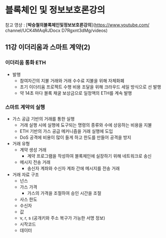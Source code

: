 # 블록체인 및 정보보호론강의

참고 영상 : [**박승철의블록체인및정보보호론강의**](https://www.youtube.com/
channel/UCK4MAqRJDocx
D7Rgxnt3dMg/videos)



## 11강 이더리움과 스마트 계약(2)

### 이더리움 통화 ETH

- 발행
  - 참여자간의 지불 거래와 거래 수수료 지불을 위해 자체화폐
  - 초기 이더리움 프로젝트 수행 비용 조달을 위해 크라우드 세일 방식으로 선 발행
  - 약 14초 마다 블록 채굴 보상금으로 일정액의 ETH를 계속 발행



### 스마트 계약의 실행

- 가스 공급 기반의 거래를 통한 실행
  - 거래 실행 시에 실행에 됴구되는 명령의 종류와 수에 상응하는 비용을 지불
  - ETH 기반의 가스 공급 메커니즘을 거래 실행에 도입
  - DoS 공격에 비용이 많이 들게 하고 한도를 만들어 공격을 방지
- 거래 유형
  - 계약 생성 거래
    - 계약 프로그램을 작성하여 블록체인에 실장하기 위해 네트워크로 송신
  - 메시지 전송 거래
    - 송신자 계좌와 수신자 계좌 간에 메시지를 전송 거래
- 거래 자료 구조
  - 넌스
  - 가스 가격
    - 가스의 가격을 조절하여 승인 시간을 조절
  - 사스 한도
  - 수신자
  - 값
  - v, r, s (공개키와 주소 복구가 가능한 서명 정보)
  - 시작코드
  - 데이터